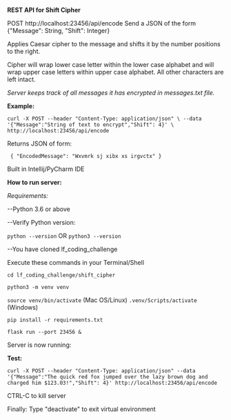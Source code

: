 **REST API for Shift Cipher**


POST http://localhost:23456/api/encode
Send a JSON of the form
{"Message": String, "Shift": Integer}

Applies Caesar cipher to the message and shifts it by the number positions to the right.

Cipher will wrap lower case letter within the lower case alphabet and
will wrap upper case letters within upper case alphabet.  All other characters
are left intact.

_Server keeps track of all messages it has encrypted in messages.txt file._
 
**Example:**

 

 
 `curl -X POST --header "Content-Type: application/json" \
   --data '{"Message":"String of text to encrypt","Shift": 4}' \
   http://localhost:23456/api/encode`
   
 Returns JSON of form:
  
` {
     "EncodedMessage": "Wxvmrk sj xibx xs irgvctx"
 }`
 
 
 
Built in Intellij/PyCharm IDE 
 
**How to run server:**

_Requirements:_ 

--Python 3.6 or above

--Verify Python version:

`python --version`
OR
`python3 --version`

--You have cloned lf_coding_challenge
 
Execute these commands in your Terminal/Shell

`cd lf_coding_challenge/shift_cipher`

`python3 -m venv venv`

`source venv/bin/activate` (Mac OS/Linux)
`.venv/Scripts/activate` (Windows)

`pip install -r requirements.txt`

`flask run --port 23456 &`

Server is now running:

**Test:**

`curl -X POST --header "Content-Type: application/json" --data '{"Message":"The quick red fox jumped over the lazy brown dog and charged him $123.03!","Shift": 4}' http://localhost:23456/api/encode
`

CTRL-C to kill server

Finally: Type "deactivate" to exit virtual environment

